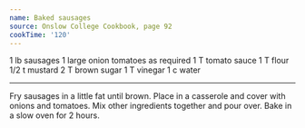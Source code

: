 ```yaml
---
name: Baked sausages
source: Onslow College Cookbook, page 92
cookTime: '120'
---
```


1 lb sausages
1 large onion
tomatoes as required
1 T tomato sauce
1 T flour
1/2 t mustard
2 T brown sugar
1 T vinegar
1 c water

---

Fry sausages in a little fat until brown.  Place in a casserole and cover with onions and tomatoes. Mix other ingredients together and pour over.  Bake in a slow oven for 2 hours.

